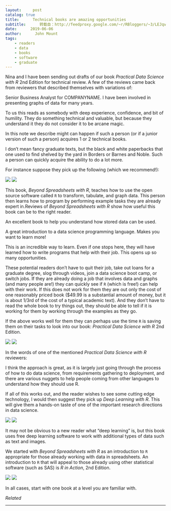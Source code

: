 ```yaml
---
layout:     post
catalog: true
title:      Technical books are amazing opportunities
subtitle:      转载自：http://feedproxy.google.com/~r/RBloggers/~3/LEJqvMDEgCc/
date:      2019-06-06
author:      John Mount
tags:
    - readers
    - data
    - books
    - software
    - graduate
---
```






Nina and I have been sending out drafts of our book *Practical Data Science with R* 2nd Edition for technical review. A few of the reviews came back from reviewers that described themselves with variations of:

> 

Senior Business Analyst for COMPANYNAME. I have been involved in presenting graphs of data for many years.



To us this reads as somebody with deep experience, confidence, and bit of humility. They do something technical and valuable, but because they understand it they do not consider it to be arcane magic.

In this note we describe might can happen if such a person (or if a junior version of such a person) acquires 1 or 2 technical books.



I don’t mean fancy graduate texts, but the black and white paperbacks that one used to find shelved by the yard in Borders or Barnes and Noble. Such a person can quickly acquire the ability to do a lot more.

For instance suppose they pick up the following (which we recommend!):

![](https://i1.wp.com/www.win-vector.com/blog/wp-content/uploads/2019/06/NewImage.png?resize=394%2C493&is-pending-load=1)
![](https://i1.wp.com/www.win-vector.com/blog/wp-content/uploads/2019/06/NewImage.png?resize=394%2C493)


This book, *Beyond Spreadsheets with R*, teaches how to use the open source software called `R` to transform, tabulate, and graph data. This person then learns how to program by performing example tasks they are already expert in.Reviews of *Beyond Spreadsheets with R* show how useful this book can be to the right reader.

> 

An excellent book to help you understand how stored data can be used.



> 

A great introduction to a data science programming language. Makes you want to learn more!



This is an incredible way to learn. Even if one stops here, they will have learned how to write programs that help with their job. This opens up so many opportunities.

These potential readers don’t have to quit their job, take out loans for a graduate degree, slog through videos, join a data science boot camp, or switch jobs. If they are already doing a job that involves data and graphs (and many people are!) they can quickly see if `R` (which is free!) can help with their work. If this does not work for them they are out only the cost of one reasonably priced book ($49.99 is a substantial amount of money, but it is about 1/3rd of the cost of a typical academic text). And they don’t have to read the whole book to try things out, they should be able to tell if it is working for them by working through the examples as they go.

If the above works well for them they can perhaps use the time `R` is saving them on their tasks to look into our book: *Practical Data Science with R* 2nd Edition.

![](https://i1.wp.com/www.win-vector.com/blog/wp-content/uploads/2019/06/NewImage-1.png?resize=449%2C563&is-pending-load=1)
![](https://i1.wp.com/www.win-vector.com/blog/wp-content/uploads/2019/06/NewImage-1.png?resize=449%2C563)


In the words of one of the mentioned *Practical Data Science with R* reviewers:

> 

I think the approach is great, as it is largely just going through the process of how to do data science, from requirements gathering to deployment, and there are various nuggets to help people coming from other languages to understand how they should use R.



If all of this works out, and the reader wishes to see some cutting edge technology, I would then suggest they pick up *Deep Learning with R*. This will give them a hands-on taste of one of the important research directions in data science.

![](https://i0.wp.com/www.win-vector.com/blog/wp-content/uploads/2019/06/NewImage-2.png?resize=403%2C449&is-pending-load=1)
![](https://i0.wp.com/www.win-vector.com/blog/wp-content/uploads/2019/06/NewImage-2.png?resize=403%2C449)


It may not be obvious to a new reader what “deep learning” is, but this book uses free deep learning software to work with additional types of data such as text and images.

We started with *Beyond Spreadsheets with R* as an introduction to `R` appropriate for those already working with data in spreadsheets. An introduction to `R` that will appeal to those already using other statistical software (such as SAS) is *R in Action*, 2nd Edition.

![](https://i2.wp.com/www.win-vector.com/blog/wp-content/uploads/2019/06/NewImage-3.png?resize=401%2C444&is-pending-load=1)
![](https://i2.wp.com/www.win-vector.com/blog/wp-content/uploads/2019/06/NewImage-3.png?resize=401%2C444)


In all cases, start with one book at a level you are familiar with.


*Related*







---
